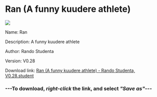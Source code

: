 # Ran (A funny kuudere athlete)

<img src = "https://raw.githubusercontent.com/Arbiter1223/Koukou-Gurashi-Custom-Students/master/Students/Files/Ran%20(A%20funny%20kuudere%20athlete).png">

Name: Ran

Description: A funny kuudere athlete

Author: Rando Studenta

Version: V0.28

Download link: <a href="https://raw.githubusercontent.com/Arbiter1223/Koukou-Gurashi-Custom-Students/master/Students/Files/Ran%20(A%20funny%20kuudere%20athlete)%20-%20Rando%20Studenta%2C%20V0.28.student">Ran (A funny kuudere athlete) - Rando Studenta, V0.28.student</a>

### ---**To download, _right-click_ the link, and select _"Save as"_**---
